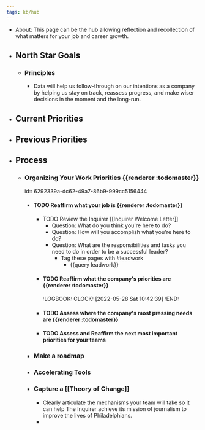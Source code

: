```yaml
---
tags: kb/hub
---
```


- About: This page can be the hub allowing reflection and recollection of what matters for your job and career growth.
- ## North Star Goals
	- ### Principles
		- Data will help us follow-through on our intentions as a company by helping us stay on track, reassess progress, and make wiser decisions in the moment and the long-run.
- ## Current Priorities
- ## Previous Priorities
- ## Process
	- ### Organizing Your Work Priorities {{renderer :todomaster}}
	  id:: 6292339a-dc62-49a7-86b9-999cc5156444
		- #### TODO Reaffirm what your job is {{renderer :todomaster}}
			- TODO Review the Inquirer [[Inquirer Welcome Letter]]
				- Question: What do you think you're here to do?
				- Question: How will you accomplish what you're here to do?
				- Question: What are the responsibilities and tasks you need to do in order to be a successful leader?
					- Tag these pages with #leadwork
						- {{query leadwork}}
			- #### TODO Reaffirm what the company's priorities are {{renderer :todomaster}}
			  :LOGBOOK:
			  CLOCK: [2022-05-28 Sat 10:42:39]
			  :END:
			- #### TODO Assess where the company's most pressing needs are {{renderer :todomaster}}
			- #### TODO Assess and Reaffirm the next most important priorities for your teams
		- ### Make a roadmap
		- ### Accelerating Tools
		- ### Capture a [[Theory of Change]]
			- Clearly articulate the mechanisms your team will take so it can help The Inquirer achieve its mission of journalism to improve the lives of Philadelphians.
			-